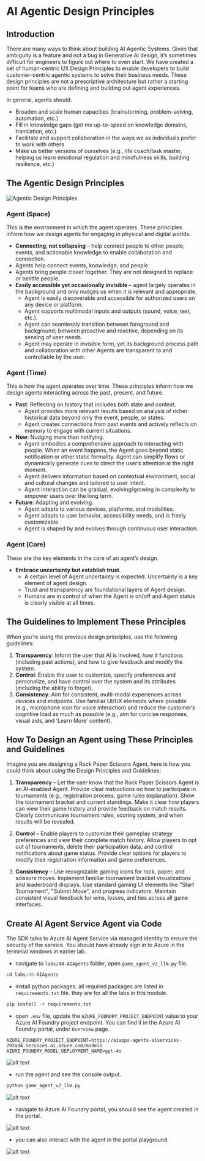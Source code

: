 # AI Agentic Design Principles

## Introduction

There are many ways to think about building AI Agentic Systems. Given that ambiguity is a feature and not a bug in Generative AI design, it’s sometimes difficult for engineers to figure out where to even start. We have created a set of human-centric UX Design Principles to enable developers to build customer-centric agentic systems to solve their business needs. These design principles are not a prescriptive architecture but rather a starting point for teams who are defining and building out agent experiences.

In general, agents should:

- Broaden and scale human capacities (brainstorming, problem-solving, automation, etc.)
- Fill in knowledge gaps (get me up-to-speed on knowledge domains, translation, etc.)
- Facilitate and support collaboration in the ways we as individuals prefer to work with others
- Make us better versions of ourselves (e.g., life coach/task master, helping us learn emotional regulation and mindfulness skills, building resilience, etc.)

## The Agentic Design Principles

![Agentic Design Principles](./images/agentic-design-principles.png)

### Agent (Space)

This is the environment in which the agent operates. These principles inform how we design agents for engaging in physical and digital worlds.

- **Connecting, not collapsing** – help connect people to other people, events, and actionable knowledge to enable collaboration and connection.
- Agents help connect events, knowledge, and people.
- Agents bring people closer together. They are not designed to replace or belittle people.
- **Easily accessible yet occasionally invisible** – agent largely operates in the background and only nudges us when it is relevant and appropriate.
  - Agent is easily discoverable and accessible for authorized users on any device or platform.
  - Agent supports multimodal inputs and outputs (sound, voice, text, etc.).
  - Agent can seamlessly transition between foreground and background; between proactive and reactive, depending on its sensing of user needs.
  - Agent may operate in invisible form, yet its background process path and collaboration with other Agents are transparent to and controllable by the user.

### Agent (Time)

This is how the agent operates over time. These principles inform how we design agents interacting across the past, present, and future.

- **Past**: Reflecting on history that includes both state and context.
  - Agent provides more relevant results based on analysis of richer historical data beyond only the event, people, or states.
  - Agent creates connections from past events and actively reflects on memory to engage with current situations.
- **Now**: Nudging more than notifying.
  - Agent embodies a comprehensive approach to interacting with people. When an event happens, the Agent goes beyond static notification or other static formality. Agent can simplify flows or dynamically generate cues to direct the user’s attention at the right moment.
  - Agent delivers information based on contextual environment, social and cultural changes and tailored to user intent.
  - Agent interaction can be gradual, evolving/growing in complexity to empower users over the long term.
- **Future**: Adapting and evolving.
  - Agent adapts to various devices, platforms, and modalities.
  - Agent adapts to user behavior, accessibility needs, and is freely customizable.
  - Agent is shaped by and evolves through continuous user interaction.

### Agent (Core)

These are the key elements in the core of an agent’s design.

- **Embrace uncertainty but establish trust**.
  - A certain level of Agent uncertainty is expected. Uncertainty is a key element of agent design.
  - Trust and transparency are foundational layers of Agent design.
  - Humans are in control of when the Agent is on/off and Agent status is clearly visible at all times.

## The Guidelines to Implement These Principles

When you’re using the previous design principles, use the following guidelines:

1. **Transparency**: Inform the user that AI is involved, how it functions (including past actions), and how to give feedback and modify the system.
2. **Control**: Enable the user to customize, specify preferences and personalize, and have control over the system and its attributes (including the ability to forget).
3. **Consistency**: Aim for consistent, multi-modal experiences across devices and endpoints. Use familiar UI/UX elements where possible (e.g., microphone icon for voice interaction) and reduce the customer’s cognitive load as much as possible (e.g., aim for concise responses, visual aids, and ‘Learn More’ content).

## How To Design an Agent using These Principles and Guidelines

Imagine you are designing a Rock Paper Scissors Agent, here is how you could think about using the Design Principles and Guidelines:

1. **Transparency** – Let the user know that the Rock Paper Scissors Agent is an AI-enabled Agent. Provide clear instructions on how to participate in tournaments (e.g., registration process, game rules explanation). Show the tournament bracket and current standings. Make it clear how players can view their game history and provide feedback on match results. Clearly communicate tournament rules, scoring system, and when results will be revealed.

2. **Control** – Enable players to customize their gameplay strategy preferences and view their complete match history. Allow players to opt out of tournaments, delete their participation data, and control notifications about game status. Provide clear options for players to modify their registration information and game preferences.

3. **Consistency** – Use recognizable gaming icons for rock, paper, and scissors moves. Implement familiar tournament bracket visualizations and leaderboard displays. Use standard gaming UI elements like "Start Tournament", "Submit Move", and progress indicators. Maintain consistent visual feedback for wins, losses, and ties across all game interfaces.


## Create AI Agent Service Agent via Code

The SDK talks to Azure AI Agent Service via managed identity to ensure the security of the service. You should have already sign in to Azure in the terminial windows in earlier lab. 

- navigate to `labs/40-AIAgents` folder, open `game_agent_v2_llm.py` file.

```python
cd labs/40-AIAgents
```

- install python packages. all required packages are listed in `requirements.txt` file. they are for all the labs in this module.

```python
pip install -r requirements.txt
```

- open `.env` file, update the `AZURE_FOUNDRY_PROJECT_ENDPOINT` value to your Azure AI Foundry project endpoint. You can find it in the Azure AI Foundry portal, under `Overview` page.

```
AZURE_FOUNDRY_PROJECT_ENDPOINT=https://aiapps-agents-aiservices-793ad4.services.ai.azure.com/models
AZURE_FOUNDRY_MODEL_DEPLOYMENT_NAME=gpt-4o
```

![alt text](images\image-6.png)

- run the agent and see the console output.

```python
python game_agent_v2_llm.py
```
![alt text](images\image-7.png)

- navigate to Azure AI Foundry portal, you should see the agent created in the portal.

![alt text](images\image-9.png)

- you can also interact with the agent in the portal playground.

![alt text](images\image-8.png)